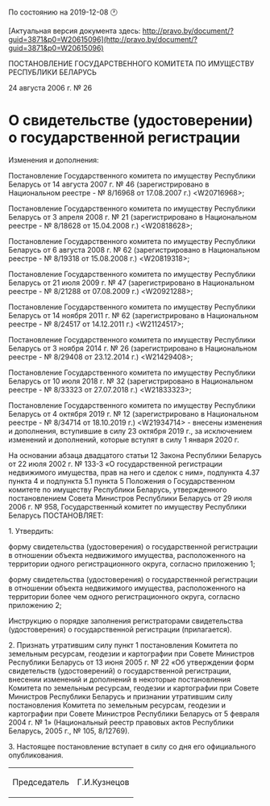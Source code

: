 По состоянию на 2019-12-08 &#x1F550;

[Актуальная версия документа здесь: http://pravo.by/document/?guid=3871&p0=W20615096](http://pravo.by/document/?guid=3871&p0=W20615096)

<p>ПОСТАНОВЛЕНИЕ ГОСУДАРСТВЕННОГО КОМИТЕТА ПО ИМУЩЕСТВУ РЕСПУБЛИКИ БЕЛАРУСЬ</p>
<p>24 августа 2006 г. № 26</p>
<h1>О свидетельстве (удостоверении) о государственной регистрации</h1>
<p>Изменения и дополнения:</p>
<p>Постановление Государственного комитета по имуществу Республики Беларусь от 14 августа 2007 г. № 46 (зарегистрировано в Национальном реестре - № 8/16968 от 17.08.2007 г.) &lt;W20716968&gt;;</p>
<p>Постановление Государственного комитета по имуществу Республики Беларусь от 3 апреля 2008 г. № 21 (зарегистрировано в Национальном реестре - № 8/18628 от 15.04.2008 г.) &lt;W20818628&gt;;</p>
<p>Постановление Государственного комитета по имуществу Республики Беларусь от 6 августа 2008 г. № 62 (зарегистрировано в Национальном реестре - № 8/19318 от 15.08.2008 г.) &lt;W20819318&gt;;</p>
<p>Постановление Государственного комитета по имуществу Республики Беларусь от 21 июля 2009 г. № 47 (зарегистрировано в Национальном реестре - № 8/21288 от 07.08.2009 г.) &lt;W20921288&gt;;</p>
<p>Постановление Государственного комитета по имуществу Республики Беларусь от 14 ноября 2011 г. № 62 (зарегистрировано в Национальном реестре - № 8/24517 от 14.12.2011 г.) &lt;W21124517&gt;;</p>
<p>Постановление Государственного комитета по имуществу Республики Беларусь от 3 ноября 2014 г. № 26 (зарегистрировано в Национальном реестре - № 8/29408 от 23.12.2014 г.) &lt;W21429408&gt;;</p>
<p>Постановление Государственного комитета по имуществу Республики Беларусь от 10 июля 2018 г. № 32 (зарегистрировано в Национальном реестре - № 8/33323 от 27.07.2018 г.) &lt;W21833323&gt;;</p>
<p>Постановление Государственного комитета по имуществу Республики Беларусь от 4 октября 2019 г. № 12 (зарегистрировано в Национальном реестре - № 8/34714 от 18.10.2019 г.) &lt;W21934714&gt; - внесены изменения и дополнения, вступившие в силу 23 октября 2019 г., за исключением изменений и дополнений, которые вступят в силу 1 января 2020 г.</p>
<p></p>
<p>На основании абзаца двадцатого статьи 12 Закона Республики Беларусь от 22 июля 2002 г. № 133-З «О государственной регистрации недвижимого имущества, прав на него и сделок с ним», подпункта 4.37 пункта 4 и подпункта 5.1 пункта 5 Положения о Государственном комитете по имуществу Республики Беларусь, утвержденного постановлением Совета Министров Республики Беларусь от 29 июля 2006 г. № 958, Государственный комитет по имуществу Республики Беларусь ПОСТАНОВЛЯЕТ:</p>
<p>1. Утвердить:</p>
<p>форму свидетельства (удостоверения) о государственной регистрации в отношении объекта недвижимого имущества, расположенного на территории одного регистрационного округа, согласно приложению 1;</p>
<p>форму свидетельства (удостоверения) о государственной регистрации в отношении объекта недвижимого имущества, расположенного на территории более чем одного регистрационного округа, согласно приложению 2;</p>
<p>Инструкцию о порядке заполнения регистраторами свидетельства (удостоверения) о государственной регистрации (прилагается).</p>
<p>2. Признать утратившим силу пункт 1 постановления Комитета по земельным ресурсам, геодезии и картографии при Совете Министров Республики Беларусь от 13 июня 2005 г. № 22 «Об утверждении форм свидетельств (удостоверений) о государственной регистрации, внесении изменений и дополнений в некоторые постановления Комитета по земельным ресурсам, геодезии и картографии при Совете Министров Республики Беларусь и признании утратившим силу постановления Комитета по земельным ресурсам, геодезии и картографии при Совете Министров Республики Беларусь от 5 февраля 2004 г. № 1» (Национальный реестр правовых актов Республики Беларусь, 2005 г., № 105, 8/12769).</p>
<p>3. Настоящее постановление вступает в силу со дня его официального опубликования.</p>
<p></p>
<table><tr>
<td><p>Председатель</p></td>
<td><p>Г.И.Кузнецов</p></td>
</tr></table>
<p></p>